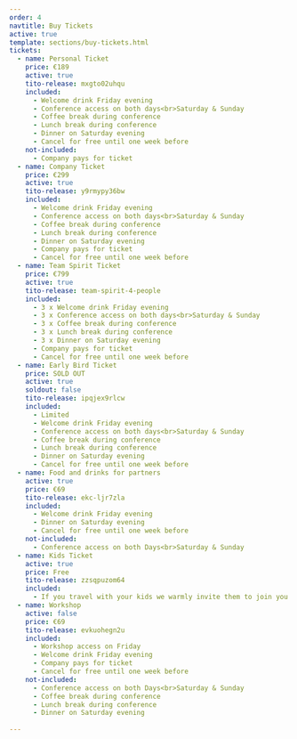 ```yaml
---
order: 4
navtitle: Buy Tickets
active: true 
template: sections/buy-tickets.html
tickets:
  - name: Personal Ticket
    price: €189
    active: true
    tito-release: mxgto02uhqu
    included:
      - Welcome drink Friday evening
      - Conference access on both days<br>Saturday & Sunday
      - Coffee break during conference
      - Lunch break during conference
      - Dinner on Saturday evening
      - Cancel for free until one week before
    not-included:
      - Company pays for ticket
  - name: Company Ticket
    price: €299
    active: true
    tito-release: y9rmypy36bw
    included:
      - Welcome drink Friday evening
      - Conference access on both days<br>Saturday & Sunday
      - Coffee break during conference
      - Lunch break during conference
      - Dinner on Saturday evening
      - Company pays for ticket
      - Cancel for free until one week before
  - name: Team Spirit Ticket
    price: €799
    active: true
    tito-release: team-spirit-4-people
    included:
      - 3 x Welcome drink Friday evening
      - 3 x Conference access on both days<br>Saturday & Sunday
      - 3 x Coffee break during conference
      - 3 x Lunch break during conference 
      - 3 x Dinner on Saturday evening
      - Company pays for ticket
      - Cancel for free until one week before
  - name: Early Bird Ticket
    price: SOLD OUT 
    active: true
    soldout: false
    tito-release: ipqjex9rlcw
    included:
      - Limited 
      - Welcome drink Friday evening
      - Conference access on both days<br>Saturday & Sunday
      - Coffee break during conference
      - Lunch break during conference
      - Dinner on Saturday evening
      - Cancel for free until one week before
  - name: Food and drinks for partners
    active: true
    price: €69
    tito-release: ekc-ljr7zla
    included:
      - Welcome drink Friday evening
      - Dinner on Saturday evening
      - Cancel for free until one week before
    not-included:
      - Conference access on both Days<br>Saturday & Sunday
  - name: Kids Ticket
    active: true
    price: Free
    tito-release: zzsqpuzom64
    included:
      - If you travel with your kids we warmly invite them to join you. Please register them with a free of charge ticket. 
  - name: Workshop
    active: false
    price: €69
    tito-release: evkuohegn2u
    included:
      - Workshop access on Friday
      - Welcome drink Friday evening
      - Company pays for ticket
      - Cancel for free until one week before
    not-included:
      - Conference access on both Days<br>Saturday & Sunday
      - Coffee break during conference
      - Lunch break during conference
      - Dinner on Saturday evening
        
---
```

